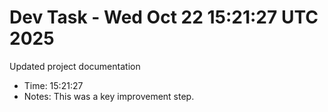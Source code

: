 # Dev Task - Wed Oct 22 15:21:27 UTC 2025
Updated project documentation
- Time: 15:21:27
- Notes: This was a key improvement step.
